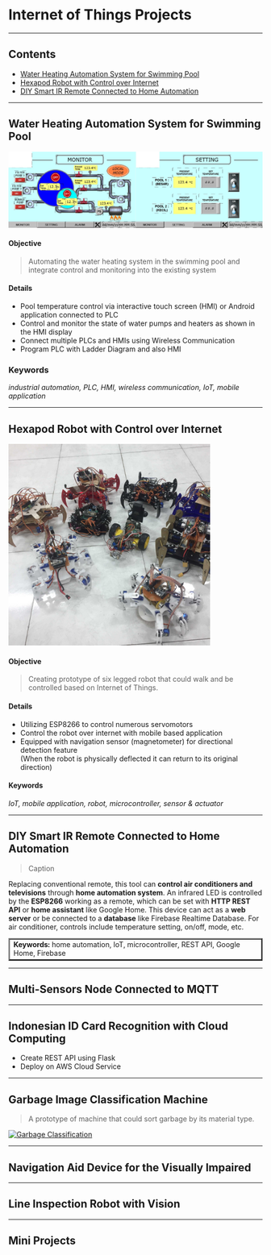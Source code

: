 # Internet of Things Projects

---
## Contents
   * [Water Heating Automation System for Swimming Pool](#water-heating-automation-system-for-swimming-pool)
   * [Hexapod Robot with Control over Internet](#hexapod-robot-with-control-over-internet)
   * [DIY Smart IR Remote Connected to Home Automation](#diy-smart-ir-remote-connected-to-home-automation)

---
## Water Heating Automation System for Swimming Pool

<img src="/images/pool.jpg" alt="HMI">

#### Objective

> Automating the water heating system in the swimming pool and integrate control and monitoring into the existing system

#### Details

* Pool temperature control via interactive touch screen (HMI) or Android application connected to PLC
* Control and monitor the state of water pumps and heaters as shown in the HMI display
* Connect multiple PLCs and HMIs using Wireless Communication
* Program PLC with Ladder Diagram and also HMI

### Keywords

*industrial automation, PLC, HMI, wireless communication, IoT, mobile application*


---
## Hexapod Robot with Control over Internet

<img src="/images/hexapod.jpg" alt="Hexapod Robot" width="400">

#### Objective

> Creating prototype of six legged robot that could walk and be controlled based on Internet of Things.

#### Details

* Utilizing ESP8266 to control numerous servomotors
* Control the robot over internet with mobile based application
* Equipped with navigation sensor (magnetometer) for directional detection feature  
(When the robot is physically deflected it can return to its original direction)

#### Keywords

*IoT, mobile application, robot, microcontroller, sensor & actuator*


---
## DIY Smart IR Remote Connected to Home Automation

> Caption

Replacing conventional remote, this tool can **control air conditioners and televisions** through **home automation system**. 
An infrared LED is controlled by the **ESP8266** working as a remote, which can be set with **HTTP REST API** or **home assistant** like Google Home.
This device can act as a **web server** or be connected to a **database** like Firebase Realtime Database.
For air conditioner, controls include temperature setting, on/off, mode, etc.

<table border="2">
<tr>
<td><b>Keywords:</b> home automation, IoT, microcontroller, REST API, Google Home, Firebase</td>
</tr>
</table>

---
## Multi-Sensors Node Connected to MQTT

---
## Indonesian ID Card Recognition with Cloud Computing
* Create REST API using Flask
* Deploy on AWS Cloud Service

---
## Garbage Image Classification Machine

> A prototype of machine that could sort garbage by its material type.

<a href="http://www.youtube.com/watch?feature=player_embedded&v=aobZc5qVGxE" target="_blank">
<img src="http://img.youtube.com/vi/aobZc5qVGxE/maxresdefault.jpg" alt="Garbage Classification" width="600">
</a>

---
## Navigation Aid Device for the Visually Impaired

---
## Line Inspection Robot with Vision


---
## Mini Projects
